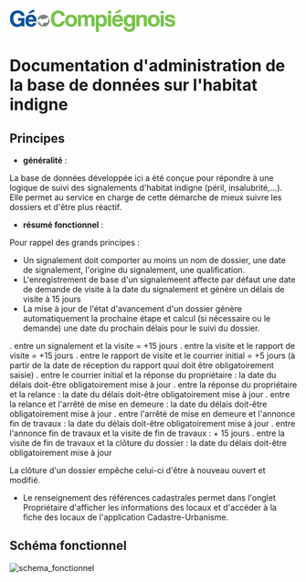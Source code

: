 ![picto](/doc/img/Logo_web-GeoCompiegnois.png)

# Documentation d'administration de la base de données sur l'habitat indigne #

## Principes
  * **généralité** :

La base de données développée ici a été conçue pour répondre à une logique de suivi des signalements d'habitat indigne (péril, insalubrité,...). Elle permet au service en charge de cette démarche de mieux suivre les dossiers et d'être plus réactif. 
 
 * **résumé fonctionnel** :

Pour rappel des grands principes :

* Un signalement doit comporter au moins un nom de dossier, une date de signalement, l'origine du signalement, une qualification.
* L'enregistrement de base d'un signalemeent affecte par défaut une date de demande de visite à la date du signalement et génère un délais de visite à 15 jours
* La mise à jour de l'état d'avancement d'un dossier génère automatiquement la prochaine étape et calcul (si nécessaire ou le demande) une date du prochain délais pour le suivi du dossier.

. entre un signalement et la visite = +15 jours
. entre la visite et le rapport de visite = +15 jours
. entre le rapport de visite et le courrier initial = +5 jours (à partir de la date de réception du rapport quui doit être obligatoirement saisie)
. entre le courrier initial et la réponse du propriétaire : la date du délais doit-être obligatoirement mise à jour
. entre la réponse du propriétaire et la relance : la date du délais doit-être obligatoirement mise à jour
. entre la relance et l'arrêté de mise en demeure : la date du délais doit-être obligatoirement mise à jour
. entre l'arrêté de mise en demeure et l'annonce fin de travaux : la date du délais doit-être obligatoirement mise à jour
. entre l'annonce fin de travaux et la visite de fin de travaux : + 15 jours
. entre la visite de fin de travaux et la clôture du dossier : la date du délais doit-être obligatoirement mise à jour

La clôture d'un dossier empêche celui-ci d'être à nouveau ouvert et modifié.

* Le renseignement des références cadastrales permet dans l'onglet Propriétaire d'afficher les informations des locaux et d'accéder à la fiche des locaux de l'application Cadastre-Urbanisme.

## Schéma fonctionnel

![schema_fonctionnel](img/schema_fonctionnel_amt_fon_eco.png)
